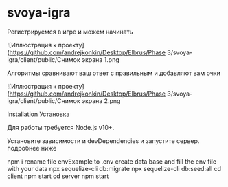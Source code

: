 # svoya-igra
Регистрируемся в игре и можем начинать

![Иллюстрация к проекту](https://github.com/andrejkonkin/Desktop/Elbrus/Phase 3/svoya-igra/client/public/Снимок экрана 1.png

Алгоритмы сравнивают ваш ответ с правильным и добавляют вам очки

![Иллюстрация к проекту](https://github.com/andrejkonkin/Desktop/Elbrus/Phase 3/svoya-igra/client/public/Снимок экрана 2.png

Installation
Установка

Для работы требуется Node.js v10+.

Установите зависимости и devDependencies и запустите сервер.
подробнее ниже

npm i
rename file envExample to .env
create data base and fill the env file with your data
npx sequelize-cli db:migrate
npx sequelize-cli db:seed:all
cd client
npm start
cd server
npm start
